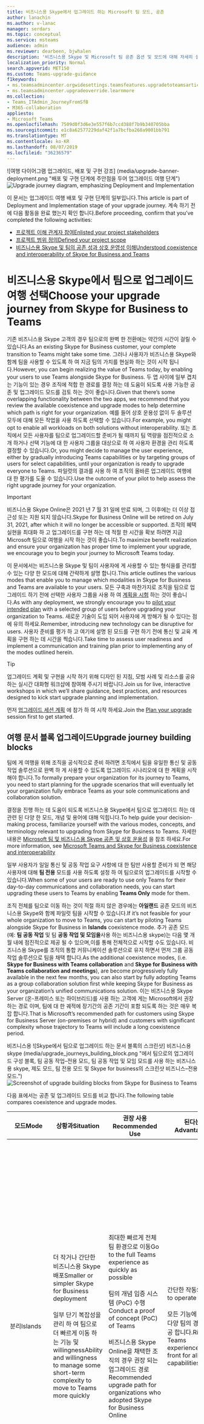 ```yaml
---
title: 비즈니스용 Skype에서 업그레이드 하는 Microsoft 팀 모드, 공존
author: lanachin
ms.author: v-lanac
manager: serdars
ms.topic: conceptual
ms.service: msteams
audience: admin
ms.reviewer: dearbeen, bjwhalen
description: '비즈니스용 Skype 및 Microsoft 팀 공존 옵션 및 모드에 대해 자세히 설명 하 고 여행를 비즈니스용 Skype에서 팀으로 업그레이드 합니다 (예: 시나리오).'
localization_priority: Normal
search.appverid: MET150
ms.custom: Teams-upgrade-guidance
f1keywords:
- ms.teamsadmincenter.orgwidesettings.teamsfeatures.upgradetoteamsarticle
- ms.teamsadmincenter.upgradeoverride.learnmore
ms.collection:
- Teams_ITAdmin_JourneyFromSfB
- M365-collaboration
appliesto:
- Microsoft Teams
ms.openlocfilehash: 7509d0f3d6e3e557f6b7ccd388f7b9b340705bba
ms.sourcegitcommit: e1c8a62577229daf42f1a7bcfba268a9001bb791
ms.translationtype: MT
ms.contentlocale: ko-KR
ms.lasthandoff: 08/07/2019
ms.locfileid: "36236579"
---
```

<span data-ttu-id="8787c-103">![여행 다이어그램 업그레이드, 배포 및 구현 강조] (media/upgrade-banner-deployment.png "배포 및 구현 단계에 주안점을 두어 업그레이드 여행 단계")</span><span class="sxs-lookup"><span data-stu-id="8787c-103">![Upgrade journey diagram, emphasizing Deployment and Implementation](media/upgrade-banner-deployment.png "Stages of the upgrade journey, with emphasis on the Deployment and Implementation stage")</span></span>

<span data-ttu-id="8787c-104">이 문서는 업그레이드 여행 배포 및 구현 단계의 일부입니다.</span><span class="sxs-lookup"><span data-stu-id="8787c-104">This article is part of Deployment and Implementation stage of your upgrade journey.</span></span> <span data-ttu-id="8787c-105">계속 하기 전에 다음 활동을 완료 했는지 확인 합니다.</span><span class="sxs-lookup"><span data-stu-id="8787c-105">Before proceeding, confirm that you’ve completed the following activities:</span></span>

- [<span data-ttu-id="8787c-106">프로젝트 이해 관계자 참여</span><span class="sxs-lookup"><span data-stu-id="8787c-106">Enlisted your project stakeholders</span></span>](upgrade-enlist-stakeholders.md)
- [<span data-ttu-id="8787c-107">프로젝트 범위 정의</span><span class="sxs-lookup"><span data-stu-id="8787c-107">Defined your project scope</span></span>](https://aka.ms/SkypetoTeams-Scope)
- [<span data-ttu-id="8787c-108">비즈니스용 Skype 및 팀의 공존 성과 상호 운영성 이해</span><span class="sxs-lookup"><span data-stu-id="8787c-108">Understood coexistence and interoperability of Skype for Business and Teams</span></span>](https://aka.ms/SkypeToTeams-Coexist)

# <a name="choose-your-upgrade-journey-from-skype-for-business-to-teams"></a><span data-ttu-id="8787c-109">비즈니스용 Skype에서 팀으로 업그레이드 여행 선택</span><span class="sxs-lookup"><span data-stu-id="8787c-109">Choose your upgrade journey from Skype for Business to Teams</span></span>

<span data-ttu-id="8787c-110">기존 비즈니스용 Skype 고객의 경우 팀으로의 완벽 한 전환에는 약간의 시간이 걸릴 수 있습니다.</span><span class="sxs-lookup"><span data-stu-id="8787c-110">As an existing Skype for Business customer, your complete transition to Teams might take some time.</span></span> <span data-ttu-id="8787c-111">그러나 사용자가 비즈니스용 Skype와 함께 팀을 사용할 수 있도록 하 여 지금 팀의 가치를 현실화 하는 것이 시작 됩니다.</span><span class="sxs-lookup"><span data-stu-id="8787c-111">However, you can begin realizing the value of Teams today, by enabling your users to use Teams alongside Skype for Business.</span></span> <span data-ttu-id="8787c-112">두 앱 사이에 일부 겹치는 기능이 있는 경우 조직에 적합 한 경로를 결정 하는 데 도움이 되도록 사용 가능한 공존 및 업그레이드 모드를 검토 하는 것이 좋습니다.</span><span class="sxs-lookup"><span data-stu-id="8787c-112">Given that there’s some overlapping functionality between the two apps, we recommend that you review the available coexistence and upgrade modes to help determine which path is right for your organization.</span></span> <span data-ttu-id="8787c-113">예를 들어 상호 운용성 없이 두 솔루션 모두에 대해 모든 작업을 사용 하도록 선택할 수 있습니다.</span><span class="sxs-lookup"><span data-stu-id="8787c-113">For example, you might opt to enable all workloads on both solutions without interoperability.</span></span> <span data-ttu-id="8787c-114">또는 조직에서 모든 사용자를 팀으로 업그레이드할 준비가 될 때까지 팀 역량을 점진적으로 소개 하거나 선택 기능에 대 한 사용자 그룹을 대상으로 하 여 사용자 환경을 관리 하도록 결정할 수 있습니다.</span><span class="sxs-lookup"><span data-stu-id="8787c-114">Or, you might decide to manage the user experience, either by gradually introducing Teams capabilities or by targeting groups of users for select capabilities, until your organization is ready to upgrade everyone to Teams.</span></span> <span data-ttu-id="8787c-115">파일럿의 결과를 사용 하 여 조직의 올바른 업그레이드 여행에 대 한 평가를 도울 수 있습니다.</span><span class="sxs-lookup"><span data-stu-id="8787c-115">Use the outcome of your pilot to help assess the right upgrade journey for your organization.</span></span>

> [!IMPORTANT]
> <span data-ttu-id="8787c-116">비즈니스용 Skype Online은 2021 년 7 월 31 일에 만료 되며, 그 이후에는 더 이상 접근성 또는 지원 되지 않습니다.</span><span class="sxs-lookup"><span data-stu-id="8787c-116">Skype for Business Online will be retired on July 31, 2021, after which it will no longer be accessible or supported.</span></span> <span data-ttu-id="8787c-117">조직의 혜택 실현을 최대화 하 고 업그레이드를 구현 하는 데 적절 한 시간을 확보 하려면 지금 Microsoft 팀으로 여행을 시작 하는 것이 좋습니다.</span><span class="sxs-lookup"><span data-stu-id="8787c-117">To maximize benefit realization and ensure your organization has proper time to implement your upgrade, we encourage you to begin your journey to Microsoft Teams today.</span></span>

<span data-ttu-id="8787c-118">이 문서에서는 비즈니스용 Skype 및 팀이 사용자에 게 사용할 수 있는 형식을를 관리할 수 있는 다양 한 모드에 대해 간략하게 설명 합니다.</span><span class="sxs-lookup"><span data-stu-id="8787c-118">This article outlines the various modes that enable you to manage which modalities in Skype for Business and Teams are available to your users.</span></span> <span data-ttu-id="8787c-119">모든 구축과 마찬가지로 조직을 팀으로 업그레이드 하기 전에 선택한 사용자 그룹을 사용 하 여 [계획을 시험](pilot-essentials.md) 하는 것이 좋습니다.</span><span class="sxs-lookup"><span data-stu-id="8787c-119">As with any deployment, we strongly encourage you to [pilot your intended plan](pilot-essentials.md) with a selected group of users before upgrading your organization to Teams.</span></span> <span data-ttu-id="8787c-120">새로운 기술이 도입 되어 사용자에 게 방해가 될 수 있다는 점에 유의 하세요.</span><span class="sxs-lookup"><span data-stu-id="8787c-120">Remember, introducing new technology can be disruptive for users.</span></span> <span data-ttu-id="8787c-121">사용자 준비를 평가 하 고 여기에 설명 된 모드를 구현 하기 전에 통신 및 교육 계획을 구현 하는 데 시간을 찍습니다.</span><span class="sxs-lookup"><span data-stu-id="8787c-121">Take time to assess user readiness and implement a communication and training plan prior to implementing any of the modes outlined herein.</span></span>

> [!TIP]
> <span data-ttu-id="8787c-122">업그레이드 계획 및 구현을 시작 하기 위해 디자인 된 지침, 모범 사례 및 리소스를 공유 하는 실시간 대화형 워크샵에 참여해 주시기 바랍니다.</span><span class="sxs-lookup"><span data-stu-id="8787c-122">Join us for live, interactive workshops in which we’ll share guidance, best practices, and resources designed to kick start upgrade planning and implementation.</span></span>
>
><span data-ttu-id="8787c-123">먼저 [업그레이드 세션 계획](https://aka.ms/SkypeToTeamsPlanning) 에 참가 하 여 시작 하세요.</span><span class="sxs-lookup"><span data-stu-id="8787c-123">Join the [Plan your upgrade](https://aka.ms/SkypeToTeamsPlanning) session first to get started.</span></span>


## <a name="upgrade-journey-building-blocks"></a><span data-ttu-id="8787c-124">여행 문서 블록 업그레이드</span><span class="sxs-lookup"><span data-stu-id="8787c-124">Upgrade journey building blocks</span></span>

<span data-ttu-id="8787c-125">팀에 게 여행을 위해 조직을 공식적으로 준비 하려면 조직에서 팀을 유일한 통신 및 공동 작업 솔루션으로 완벽 하 게 사용할 수 있도록 업그레이드 시나리오에 대 한 계획을 시작 해야 합니다.</span><span class="sxs-lookup"><span data-stu-id="8787c-125">To formally prepare your organization for its journey to Teams, you need to start planning for the upgrade scenarios that will eventually let your organization fully embrace Teams as your sole communications and collaboration solution.</span></span>

<span data-ttu-id="8787c-126">결정을 진행 하는 데 도움이 되도록 비즈니스용 Skype에서 팀으로 업그레이드 하는 데 관련 된 다양 한 모드, 개념 및 용어에 대해 익힙니다.</span><span class="sxs-lookup"><span data-stu-id="8787c-126">To help guide your decision-making process, familiarize yourself with the various modes, concepts, and terminology relevant to upgrading from Skype for Business to Teams.</span></span> <span data-ttu-id="8787c-127">자세한 내용은 [Microsoft 팀 및 비즈니스용 Skype 공존 및 상호 운용성](https://aka.ms/SkypeToTeams-Coexist) 을 참조 하세요.</span><span class="sxs-lookup"><span data-stu-id="8787c-127">For more information, see [Microsoft Teams and Skype for Business coexistence and interoperability](https://aka.ms/SkypeToTeams-Coexist)</span></span>

<span data-ttu-id="8787c-128">일부 사용자가 일일 통신 및 공동 작업 요구 사항에 대 한 팀만 사용할 준비가 되 면 해당 사용자에 대해 **팀 전용** 모드를 사용 하도록 설정 하 여 팀으로의 업그레이드를 시작할 수 있습니다.</span><span class="sxs-lookup"><span data-stu-id="8787c-128">When some of your users are ready to use only Teams for their day-to-day communications and collaboration needs, you can start upgrading these users to Teams by enabling **Teams Only** mode for them.</span></span>

<span data-ttu-id="8787c-129">조직 전체를 팀으로 이동 하는 것이 적절 하지 않은 경우에는 **아일랜드** 공존 모드의 비즈니스용 Skype와 함께 파일럿 팀을 시작할 수 있습니다.</span><span class="sxs-lookup"><span data-stu-id="8787c-129">If it’s not feasible for your whole organization to move to Teams, you can start by piloting Teams alongside Skype for Business in **Islands** coexistence mode.</span></span> <span data-ttu-id="8787c-130">추가 공존 모드 (예: **팀 공동 작업** 및 팀 **공동 작업 및 모임을**사용 하는 비즈니스용 skype)는 다음 몇 개월 내에 점진적으로 제공 될 수 있으며,이를 통해 전체적으로 시작할 수도 있습니다. 비즈니스용 Skype를 조직의 통합 커뮤니케이션 솔루션으로 유지 하면서 먼저 그룹 공동 작업 솔루션으로 팀을 채택 합니다.</span><span class="sxs-lookup"><span data-stu-id="8787c-130">As the additional coexistence modes, (i.e. **Skype for Business with Teams collaboration** and **Skype for Business with Teams collaboration and meetings**), are become progressively fully available in the next few months, you can also start by fully adopting Teams as a group collaboration solution first while keeping Skype for Business as your organization’s unified communications solution.</span></span> <span data-ttu-id="8787c-131">이는 비즈니스용 Skype Server (온-프레미스 또는 하이브리드)를 사용 하는 고객에 게는 Microsoft에서 권장 하는 경로 이며, 팀에 대 한 궤적에 장기간의 공존 기간이 포함 되도록 하는 것은 매우 복잡 합니다.</span><span class="sxs-lookup"><span data-stu-id="8787c-131">That is Microsoft’s recommended path for customers using Skype for Business Server (on-premises or hybrid) and customers with significant complexity whose trajectory to Teams will include a long coexistence period.</span></span>

<span data-ttu-id="8787c-132">비즈니스용 ![Skype에서 팀으로 업그레이드 하는 문서 블록의 스크린샷] 비즈니스용 skype (media/upgrade_journeys_building_block.png "에서 팀으로의 업그레이드 구성 블록, 팀 공동 작업&ndash;전용 모드, 팀 공동 작업 및 모임 모드를 사용 하는 비즈니스용 skype, 제도 모드, 팀 전용 모드 및 Skype for business의 스크린샷 비즈니스&ndash;전용 모드.")</span><span class="sxs-lookup"><span data-stu-id="8787c-132">![Screenshot of upgrade building blocks from Skype for Business to Teams](media/upgrade_journeys_building_block.png "A screenshot of upgrade building blocks from Skype for Business to Teams, consisting of Skype for Business with Teams collaboration&ndash;only mode, Skype for Business with Teams collaboration and meetings mode, Islands mode, Teams-only mode and Skype for Business&ndash;only mode.")</span></span>

<span data-ttu-id="8787c-133">다음 표에서는 공존 및 업그레이드 모드를 비교 합니다.</span><span class="sxs-lookup"><span data-stu-id="8787c-133">The following table compares coexistence and upgrade modes.</span></span>

|<span data-ttu-id="8787c-134">모드</span><span class="sxs-lookup"><span data-stu-id="8787c-134">Mode</span></span> |<span data-ttu-id="8787c-135">상황과</span><span class="sxs-lookup"><span data-stu-id="8787c-135">Situation</span></span> |<span data-ttu-id="8787c-136">권장 사용</span><span class="sxs-lookup"><span data-stu-id="8787c-136">Recommended Use</span></span> |<span data-ttu-id="8787c-137">된다는</span><span class="sxs-lookup"><span data-stu-id="8787c-137">Advantages</span></span> |<span data-ttu-id="8787c-138">특이</span><span class="sxs-lookup"><span data-stu-id="8787c-138">Caveats</span></span> |
|---|---|---|---|---|
|<span data-ttu-id="8787c-139">분리</span><span class="sxs-lookup"><span data-stu-id="8787c-139">Islands</span></span> |<span data-ttu-id="8787c-140">더 작거나 간단한 비즈니스용 Skype 배포</span><span class="sxs-lookup"><span data-stu-id="8787c-140">Smaller or simpler Skype for Business deployment</span></span><br><br><span data-ttu-id="8787c-141">일부 단기 복잡성을 관리 하 여 팀으로 더 빠르게 이동 하는 기능 및 willingness</span><span class="sxs-lookup"><span data-stu-id="8787c-141">Ability and willingness to manage some short-term complexity to move to Teams more quickly</span></span> |<span data-ttu-id="8787c-142">최대한 빠르게 전체 팀 환경으로 이동</span><span class="sxs-lookup"><span data-stu-id="8787c-142">Go to the full Teams experience as quickly as possible</span></span><br><br><span data-ttu-id="8787c-143">팀의 개념 입증 시스템 (PoC) 수행</span><span class="sxs-lookup"><span data-stu-id="8787c-143">Conduct a proof of concept (PoC) of Teams</span></span><br><br><span data-ttu-id="8787c-144">비즈니스용 Skype Online을 채택한 조직의 경우 권장 되는 업그레이드 경로</span><span class="sxs-lookup"><span data-stu-id="8787c-144">Recommended upgrade path for organizations who adopted Skype for Business Online</span></span> |<span data-ttu-id="8787c-145">간단한 작동</span><span class="sxs-lookup"><span data-stu-id="8787c-145">Simple to operate</span></span><br><br><span data-ttu-id="8787c-146">모든 기능에 대 한 다양 팀의 경험을 제공 합니다.</span><span class="sxs-lookup"><span data-stu-id="8787c-146">Richest Teams experience up-front for all capabilities</span></span> |<span data-ttu-id="8787c-147">혼란을 피하고 팀에 대 한 사용량을 줄이려면 적절 한 사용자 통신이 필요 합니다.</span><span class="sxs-lookup"><span data-stu-id="8787c-147">Requires good user communication to avoid confusion and to drive usage toward Teams</span></span><br><br><span data-ttu-id="8787c-148">종료 전략을 사용 하려면 팀 전용 단계로 업그레이드를 시작 하기 전에 사용자에 게 팀이 완전히 채택 된 것이 필요 합니다.</span><span class="sxs-lookup"><span data-stu-id="8787c-148">Exit strategy requires users to have fully adopted Teams prior to starting upgrade to Teams Only phase</span></span><br><br><span data-ttu-id="8787c-149">사용자에 대 한 interop는 아일랜드 모드에서 사용할 수 없습니다. 또한 사용자의 비즈니스용 Skype 계정이 온-프레미스 인 경우 팀의 페더레이션 없음</span><span class="sxs-lookup"><span data-stu-id="8787c-149">No interop for users in Islands mode; also no federation from Teams when the user’s Skype for Business account is homed on-premises</span></span>|
|<span data-ttu-id="8787c-150">팀 공동 작업을 통한 비즈니스용 Skype</span><span class="sxs-lookup"><span data-stu-id="8787c-150">Skype for Business with Teams collaboration</span></span> |<span data-ttu-id="8787c-151">팀에서 아직 충족 하지 않는 요구 사항이 포함 된 비즈니스용 Skype 배포 (예: 고급 규정 준수)</span><span class="sxs-lookup"><span data-stu-id="8787c-151">Skype for Business deployment with requirements that aren’t yet met by Teams (for example, advanced compliance)</span></span><br><br><span data-ttu-id="8787c-152">비즈니스용 Skype에 대 한 장기간의 필요 및/또는 약정</span><span class="sxs-lookup"><span data-stu-id="8787c-152">Long-term need for and/or commitment to Skype for Business</span></span>|<span data-ttu-id="8787c-153">그룹 공동 작업에 집중, 팀 채택을 빠르게 시작</span><span class="sxs-lookup"><span data-stu-id="8787c-153">Start Teams adoption quickly, focusing on group collaboration first</span></span><br><br><span data-ttu-id="8787c-154">현재 비즈니스용 Skype에 모든 통합 커뮤니케이션 작업량을 유지 하려는 경우</span><span class="sxs-lookup"><span data-stu-id="8787c-154">Want to keep all unified communications workloads on Skype for Business for now</span></span><br><br><span data-ttu-id="8787c-155">온-프레미스 (또는 하이브리드) 비즈니스용 Skype를 시작 하는 조직의 시작 점으로 권장 되는 사용</span><span class="sxs-lookup"><span data-stu-id="8787c-155">Recommended use as the starting point for organization starting their journey from on premises (or hybrid) Skype for Business</span></span>|<span data-ttu-id="8787c-156">팀과 비즈니스용 Skype 간의 겹치는 접근 권한 없음</span><span class="sxs-lookup"><span data-stu-id="8787c-156">No overlapping capabilities between Teams and Skype for Business</span></span><br><br><span data-ttu-id="8787c-157">인스턴트 메시지 채팅 및 모임 예약은 비즈니스용 Skype (통화에 연결)에 저장 됩니다.</span><span class="sxs-lookup"><span data-stu-id="8787c-157">Instant messaging chat and meeting scheduling will reside in Skype for Business (tied to calling)</span></span><br><br><span data-ttu-id="8787c-158">팀의 사용자와의 상호 운용성</span><span class="sxs-lookup"><span data-stu-id="8787c-158">Interoperability with users in Teams Only</span></span>|
|<span data-ttu-id="8787c-159">팀 공동 작업 및 모임이 있는 비즈니스용 Skype</span><span class="sxs-lookup"><span data-stu-id="8787c-159">Skype for Business with Teams collaboration and meetings</span></span> |<span data-ttu-id="8787c-160">팀에서 전화를 걸고 있지 않은 엔터프라이즈 음성 및 요구 사항이 많이 사용 된 비즈니스용 Skype 배포</span><span class="sxs-lookup"><span data-stu-id="8787c-160">Skype for Business deployment with significant use of enterprise voice and requirements that aren’t yet met by Teams calling</span></span><br><br><span data-ttu-id="8787c-161">비즈니스용 Skype에 대 한 장기간의 필요 및/또는 약정</span><span class="sxs-lookup"><span data-stu-id="8787c-161">Long-term need for and/or commitment to Skype for Business</span></span><br><br><span data-ttu-id="8787c-162">타사 모임 서비스를 사용 중일 수 있습니다.</span><span class="sxs-lookup"><span data-stu-id="8787c-162">Might be using a third-party meeting service</span></span>|<span data-ttu-id="8787c-163">그룹 공동 작업을 거치면 팀 채택을 빠르게 시작</span><span class="sxs-lookup"><span data-stu-id="8787c-163">Start Teams adoption quickly, going beyond group collaboration</span></span><br><br><span data-ttu-id="8787c-164">사용자의 모임 환경 개선</span><span class="sxs-lookup"><span data-stu-id="8787c-164">Improve your users’ meetings experience</span></span><br><br><span data-ttu-id="8787c-165">완전 업그레이드를 준비 하기 전에 팀 회의를 활용 하려는 구내 조직에 사용 하는 것이 좋습니다 (일반적으로 엔터프라이즈 보이스 온-프레미스로 인해 수행).</span><span class="sxs-lookup"><span data-stu-id="8787c-165">Recommended use for on premises organizations wanting to take advantage of Teams meetings prior to being ready to fully upgrade (generally due to Enterprise Voice on-premises).</span></span> |<span data-ttu-id="8787c-166">겹치는 접근 권한 없음</span><span class="sxs-lookup"><span data-stu-id="8787c-166">No overlapping capabilities</span></span><br><br><span data-ttu-id="8787c-167">팀에 대 한 상사 용 모임.</span><span class="sxs-lookup"><span data-stu-id="8787c-167">Superior meetings on Teams.</span></span> <span data-ttu-id="8787c-168">기능 로드맵, UX, 플랫폼, 품질 및 안정성</span><span class="sxs-lookup"><span data-stu-id="8787c-168">Features roadmap, UX and cross platform, quality and reliability</span></span><br><br><span data-ttu-id="8787c-169">비즈니스용 Skype와 팀 간의 "서로 다른" 환경 개선</span><span class="sxs-lookup"><span data-stu-id="8787c-169">"Better Together" experiences between Skype for Business and Teams</span></span><br><br><span data-ttu-id="8787c-170">팀의 사용자 상호 운용성만 가능 합니다.</span><span class="sxs-lookup"><span data-stu-id="8787c-170">Interoperability users in Teams Only.</span></span>|<span data-ttu-id="8787c-171">인스턴트 메시지 및 채팅은 비즈니스용 Skype (통화에 연결)에 저장 됩니다.</span><span class="sxs-lookup"><span data-stu-id="8787c-171">Instant messaging and chat will reside in Skype for Business (tied to calling)</span></span>|
|<span data-ttu-id="8787c-172">팀만</span><span class="sxs-lookup"><span data-stu-id="8787c-172">Teams Only</span></span> |<span data-ttu-id="8787c-173">팀은 모든 사용자에 게 최종적으로 최종 대상이 됩니다.</span><span class="sxs-lookup"><span data-stu-id="8787c-173">Teams Only is the final destination for all users, eventually.</span></span><br><br><span data-ttu-id="8787c-174">일부 사용자는 비즈니스용 Skype를 유지 해야 합니다.</span><span class="sxs-lookup"><span data-stu-id="8787c-174">Some users need to stay on Skype for Business</span></span><br><br><span data-ttu-id="8787c-175">비즈니스용 skype for 프레미스 사용자를 비즈니스용 skype로 유지 하면서 비즈니스용 Skype Online 사용자를 팀으로 업그레이드 하는 경우</span><span class="sxs-lookup"><span data-stu-id="8787c-175">You’re upgrading your Skype for Business Online users to Teams while keeping Skype for Business on-premises users on Skype for Business Server</span></span><br><br><span data-ttu-id="8787c-176">이미 아일랜드 모드에서 사용자를 배포 했 고 사용자 그룹에 대해 비즈니스용 Skype를 사용 중지할 준비가 되었을 수 있습니다.</span><span class="sxs-lookup"><span data-stu-id="8787c-176">You might have already deployed users in islands mode and are ready to retire Skype for Business for groups of users</span></span> |<span data-ttu-id="8787c-177">비즈니스용 Skype에서 가변 비용 줄이기 (온-프레미스 서버 작업, 아웃소싱 약정 등)</span><span class="sxs-lookup"><span data-stu-id="8787c-177">Reduce variable costs on Skype for Business (on-premises server operations, outsourcing contract, and so on)</span></span><br><br><span data-ttu-id="8787c-178">적어도 일부 사용자는 최대한 빠르게 전체 팀 환경으로 이동 하세요.</span><span class="sxs-lookup"><span data-stu-id="8787c-178">Go to the full Teams experience as quickly as possible, for at least some users</span></span>|<span data-ttu-id="8787c-179">비즈니스용 skype에 대 한 사용자와의 상호 운용성, 팀 공동 작업이 있는 비즈니스용 Skype, 팀 공동 작업 및 모임이 있는 비즈니스용 skype를 사용 하 여 사용자의 혼란을 제한 하세요.</span><span class="sxs-lookup"><span data-stu-id="8787c-179">Limits user confusion by providing only one client to work with Interoperability with users in Skype for Business Only, Skype for Business with Teams Collaboration, Skype for Business with Teams Collaboration and Meetings</span></span>|<span data-ttu-id="8787c-180">상호 운용성은 비즈니스용 Skype와 팀 간 기본 채팅 및 통화와 데스크톱 공유 및 파티 채팅 및 통화에 대 한 interop 에스컬레이션 시나리오만 지원 합니다.</span><span class="sxs-lookup"><span data-stu-id="8787c-180">Interoperability only supports basic chat and calling between Skype for Business and Teams, and interop escalation scenarios for desktop sharing and multi-party chat and calling</span></span>|
|<span data-ttu-id="8787c-181">비즈니스용 Skype 전용</span><span class="sxs-lookup"><span data-stu-id="8787c-181">Skype for Business only</span></span> |<span data-ttu-id="8787c-182">일부 사용자는 비즈니스용 Skype를 유지 해야 합니다.</span><span class="sxs-lookup"><span data-stu-id="8787c-182">Some users need to stay on Skype for Business</span></span><br><br>|<span data-ttu-id="8787c-183">사용할 하나의 클라이언트만 제공 하 여 사용자 혼동을 제한 합니다.</span><span class="sxs-lookup"><span data-stu-id="8787c-183">Limits user confusion by providing only one client to work with</span></span><br><br><span data-ttu-id="8787c-184">사용자가 초대 된 팀 모임에 계속 참가할 수 있습니다.</span><span class="sxs-lookup"><span data-stu-id="8787c-184">User can still participate in Teams meetings they are invited to</span></span>|<span data-ttu-id="8787c-185">현재 비즈니스용 Skype만 사용할 수 있는 비즈니스 요구 사항에 대 한 지속적인 달성</span><span class="sxs-lookup"><span data-stu-id="8787c-185">Continue to meet business requirements that currently can only be met by Skype for Business</span></span><br><br><span data-ttu-id="8787c-186">팀의 사용자와의 상호 운용성</span><span class="sxs-lookup"><span data-stu-id="8787c-186">Interoperability with users in Teams Only</span></span>|<span data-ttu-id="8787c-187">상호 운용성은 비즈니스용 Skype와 팀 간 기본 채팅 및 통화와 데스크톱 공유 및 파티 채팅 및 통화에 대 한 interop 에스컬레이션 시나리오만 지원 합니다.</span><span class="sxs-lookup"><span data-stu-id="8787c-187">Interoperability only supports basic chat and calling between Skype for Business and Teams, and interop escalation scenarios for desktop sharing and multi-party chat and calling</span></span>|

> [!TIP]
> <span data-ttu-id="8787c-188">비즈니스용 Skype를 사용 하는 동안 팀에서 사용 하려는 기능을 기반으로 권장 되는 업그레이드 모드를 식별 하는 데 도움이 되도록 [skype To 팀 업그레이드 마법사](https://aka.ms/SkypeToTeamsWizard)를 이용해 보세요.</span><span class="sxs-lookup"><span data-stu-id="8787c-188">To help identify the recommended upgrade mode based on the capabilities you want to enable in Teams while Skype for Business is still in use, leverage the [Skype to Teams Upgrade Wizard](https://aka.ms/SkypeToTeamsWizard).</span></span>

## <a name="upgrade-journeys"></a><span data-ttu-id="8787c-189">여행 업그레이드</span><span class="sxs-lookup"><span data-stu-id="8787c-189">Upgrade journeys</span></span>

<span data-ttu-id="8787c-190">비즈니스용 Skype (온라인 또는 온-프레미스)에서 팀으로 업그레이드 하는 데 여러 가지 접근 방법을 사용할 수 있습니다.</span><span class="sxs-lookup"><span data-stu-id="8787c-190">You can take multiple approaches to upgrading from Skype for Business, either online or on-premises, to Teams:</span></span>

- <span data-ttu-id="8787c-191">직접 업그레이드를 사용 하는 경우 먼저 평가판 및 조기 채택의 일부로 팀 \*\*\*\* 을 비즈니스용 skype와 함께 배포 하 고, 사용자를 **팀 전용** 모드로 업그레이드 하 여 비즈니스용 skype를 신속 하 게 폐기 하는 목표로 조직의 모든 사용자에 대 한 환경</span><span class="sxs-lookup"><span data-stu-id="8787c-191">In a direct upgrade journey, you first deploy Teams alongside Skype for Business in **Islands** mode as part of evaluation and early adoption, and then upgrade your users to **Teams Only** mode with the goal of quickly retiring Skype for Business from the environment for all users in the organization.</span></span> <span data-ttu-id="8787c-192">이는 사용자가 동일한 작업을 수행 하는 두 가지 도구 (채팅, 통화, 모임 예약)를 사용 하는 것이 염려 되지 않는 한 Skype Business online 고객에 게 권장 되는 여행입니다.</span><span class="sxs-lookup"><span data-stu-id="8787c-192">This is the recommended journey for Skype Business online customers, unless they are concerned their users will be confused with having two tools to conduct the same action (chat, calling, meeting scheduling).</span></span>
- <span data-ttu-id="8787c-193">점진적 업그레이드 여행에서는 통신 및 공동 작업 요구 사항에 따라 특정 사용자 그룹 ( *cohort*이 라고도 함)에 대 한 다양 한 공존 및 업그레이드 모드를 제공 합니다.</span><span class="sxs-lookup"><span data-stu-id="8787c-193">A gradual upgrade journey delivers a specific coexistence and upgrade mode to a specific group of users (also called a *cohort*), depending on their communications and collaboration requirements.</span></span> <span data-ttu-id="8787c-194">시간이 지남에 따라 전체 조직이 팀을 사용 하 여 수렴 하 고 최종적으로 비즈니스용 Skype를 교체할 수 있습니다.</span><span class="sxs-lookup"><span data-stu-id="8787c-194">Over time, the entire organization can converge into using Teams Only and eventually replace Skype for Business.</span></span> <span data-ttu-id="8787c-195">그러나 조직에 비즈니스용 Skype를 유지 해야 하는 비즈니스 이유가 있는 경우 (예: lob (기간 업무) 응용 프로그램과 통합 된 통합 커뮤니케이션 관리 API () 기반 솔루션에 대 한 종속성 등) 윤리적인 wall 솔루션 현재 비즈니스용 Skype 전용 또는 **팀**으로 업그레이드 하는 데 시간이 걸리는 복잡 한 엔터프라이즈 음성 배포만 가능 하며, 사용자는 비즈니스용 skype 사용자를 **팀 전용** 모드로 업그레이드할 수 있습니다. 사용자 채우기의 일부에 대 한 공존 모드입니다.</span><span class="sxs-lookup"><span data-stu-id="8787c-195">However, if your organization has compelling business reasons to keep Skype for Business—such as a dependency on a Unified Communications Managed API (UCMA)–based solution that integrates with line-of-business applications, or an ethical wall solution currently available for Skype for Business only, or a complex Enterprise Voice deployment that will take time to upgrade to **Teams Only**—you can upgrade a portion of users to **Teams Only** mode while retaining Skype for Business users in one of the coexistence modes for a portion of your user population.</span></span> <span data-ttu-id="8787c-196">팀 공동 작업 공존 모드를 사용 하 여 비즈니스용 Skype로 시작 하 고 사용자에 대 한 요구 사항이 충족 되는 경우 팀 전용 모드로 전환 하는 경우에는 온-프레미스 (및 하이브리드) 고객에 게 점진적으로 업그레이드를 사용 하는 것이 좋습니다 ( 팀 공동 작업 및 모임 공존 모드를 사용 하는 비즈니스용 Skype</span><span class="sxs-lookup"><span data-stu-id="8787c-196">Gradual upgrade journey is the recommended approach for on-premises (and hybrid) customers starting with Skype for Business with Teams Collaboration coexistence mode and moving from there to Teams Only mode when requirement for the users met (possibly through the Skype for Business with Teams Collaboration and Meetings coexistence mode).</span></span>

> [!IMPORTANT]
> <span data-ttu-id="8787c-197">두 유형의 업그레이드 여행에 대해 조직이 현재 비즈니스용 Skype 온-프레미스 배포 인 경우, 사용자를 **팀 전용** 모드로 업그레이드 하기 전에 비즈니스용 skype 하이브리드을 구현 하기 위해 계획을 시작 해야 합니다.</span><span class="sxs-lookup"><span data-stu-id="8787c-197">For both types of upgrade journey, if your organization is currently a Skype for Business on-premises deployment only, you need to start planning to implement Skype for Business hybrid before upgrading your users to **Teams Only** mode.</span></span> <span data-ttu-id="8787c-198">이렇게 하면 팀과 더욱 효율적으로 상호 운용 될 수 있습니다.</span><span class="sxs-lookup"><span data-stu-id="8787c-198">This will also help facilitate interoperability with Teams.</span></span>

> [!NOTE]
> <span data-ttu-id="8787c-199">**팀 전용** 모드를 사용 하려면 비즈니스용 skype online에서 cohorts에 속한 사용자를 설정 하 고 비즈니스용 skype 온-프레미스 배포와 비즈니스용 skype Online 테 넌 트 간 하이브리드 관계를 설정 하는 일이 필요 합니다. 비즈니스용 Skype와 팀 간의 상호 운용성.</span><span class="sxs-lookup"><span data-stu-id="8787c-199">**Teams Only** mode requires that the users who are part of cohorts be homed in Skype for Business Online, and a hybrid relationship between your Skype for Business on-premises deployment and your Skype for Business Online tenant is required to facilitate the interoperability between Skype for Business and Teams.</span></span> <span data-ttu-id="8787c-200">Cohorts에 속하는 사용자는 **팀 전용** 모드로 업그레이드 하기 전에 비즈니스용 Skype Online으로 이동을 완료 해야 합니다.</span><span class="sxs-lookup"><span data-stu-id="8787c-200">The move to Skype for Business Online must be completed for users who are part of the cohorts before they’re upgraded to **Teams Only** mode.</span></span> <span data-ttu-id="8787c-201">비즈니스용 skype 서버 2019 및 CU8 업데이트의 비즈니스용 Skype Server 2015는 비즈니스용 Skype Online으로 마이그레이션을 관리 하 고 사용자를 **팀 전용** 모드로 업그레이드 하 여 온-프레미스 사용자를 팀으로 업그레이드 하는 기술을 단순화할 수 있습니다. .</span><span class="sxs-lookup"><span data-stu-id="8787c-201">Skype for Business Server 2019, and Skype for Business Server 2015 with CU8 update can simplify the mechanics of upgrading on-premises users to Teams by managing the migration to Skype for Business Online and upgrading the users to **Teams Only** mode in one step.</span></span>

### <a name="direct-upgrade-journey"></a><span data-ttu-id="8787c-202">직접 업그레이드 여행</span><span class="sxs-lookup"><span data-stu-id="8787c-202">Direct upgrade journey</span></span>

<span data-ttu-id="8787c-203">다음 다이어그램에는 직접 업그레이드에 대 한 여행이 나와 있습니다.</span><span class="sxs-lookup"><span data-stu-id="8787c-203">The direct upgrade journey is illustrated in the following diagram.</span></span>

<span data-ttu-id="8787c-204">![직접 업그레이드 여행 스크린샷] (media/upgrade_journey_direct_upgrade.png "직접 업그레이드 여행에 대 한 스크린샷. 모든 사용자는 먼저 아일랜드 모드에서 팀을 사용 하 고 팀 전용 모드로 전환 하 여 전체 조직의 최종 상태를 팀으로 업그레이드 합니다.")</span><span class="sxs-lookup"><span data-stu-id="8787c-204">![A screenshot of the direct upgrade journey](media/upgrade_journey_direct_upgrade.png "A screenshot of the direct upgrade journey. All users initially use Teams in Islands mode, then transition to Teams-only mode, with the end state of the entire organization upgraded to Teams.")</span></span>

<span data-ttu-id="8787c-205">팀은 조직의 모든 사용자에 게 배포 되 고 **아일랜드** 모드에서 구성 됩니다.</span><span class="sxs-lookup"><span data-stu-id="8787c-205">Teams is deployed to all users in the organization and configured in **Islands** mode.</span></span> <span data-ttu-id="8787c-206">조직에서 팀이 모든 통신 및 공동 작업 요구를 충족 시킬 준비가 된 것으로 판단 되는 경우 사용자에 게 알리고 **팀 전용** 모드로 업그레이드 합니다.</span><span class="sxs-lookup"><span data-stu-id="8787c-206">When your organization determines that Teams is ready to fulfill all of your communications and collaboration needs, notify the users and upgrade them to **Teams Only** mode.</span></span> <span data-ttu-id="8787c-207">이 시점에서 비즈니스용 Skype는 환경에서 사용을 중지 시킬 수 있습니다.</span><span class="sxs-lookup"><span data-stu-id="8787c-207">At that point, Skype for Business can be retired from the environment.</span></span>

### <a name="gradual-upgrade-journey"></a><span data-ttu-id="8787c-208">점진적 업그레이드 여행</span><span class="sxs-lookup"><span data-stu-id="8787c-208">Gradual upgrade journey</span></span>

<span data-ttu-id="8787c-209">다음 다이어그램에서는 점진적 업그레이드 여행의 예를 보여 줍니다.</span><span class="sxs-lookup"><span data-stu-id="8787c-209">An example of a gradual upgrade journey is illustrated in the following diagram.</span></span>

<span data-ttu-id="8787c-210">![점진적 업그레이드 여행의 예를 보여 줍니다] . (media/upgrade_journey_gradual_upgrade.png "점진적 업그레이드 출장 중에는 cohorts 사용자가 먼저 아일랜드 모드에서 팀을 사용 하 여 평가를 수행한 다음 초기 채택을 위해 다양 한 업그레이드 모드를 비즈니스용 Skype와 나란히 정렬 합니다. 일부 cohorts 팀 전용 모드로 전환 되는 반면, 한 사용자 그룹은 팀 공동 작업 및 모임 모드를 사용 하는 비즈니스용 Skype에 남아 있습니다.")</span><span class="sxs-lookup"><span data-stu-id="8787c-210">![Illustrated example of the gradual upgrade journey](media/upgrade_journey_gradual_upgrade.png "In the gradual upgrade journey, cohorts of users initially use Teams in Islands mode for evaluation and then in a variety of upgrade modes for early adoption, side by side with Skype for Business. Some cohorts transition to Teams-Only mode, while one group of users stays with Skype for Business with Teams collaboration and meetings mode.")</span></span>

<span data-ttu-id="8787c-211">팀은 평가를 위해 조직에 **아일랜드** 모드로 배포 된 다음 다양 한 사용자 그룹에 대해 다양 한 공존 및 업그레이드 모드로 이동 합니다.</span><span class="sxs-lookup"><span data-stu-id="8787c-211">Teams is deployed in the organization in **Islands** mode for evaluation and then move to different coexistence and upgrade modes for different groups of users.</span></span> <span data-ttu-id="8787c-212">예를 들어 사용자 그룹은 **팀 공동 작업 및 모임** 모드를 사용 하는 비즈니스용 skype에서 사용할 수 있고, 세 번째 사용자 그룹은 팀의 \*\*\*\* **비즈니스용 skype에서 처음 사용할 수 있습니다. 공동 작업 전용** 모드입니다.</span><span class="sxs-lookup"><span data-stu-id="8787c-212">For example, a group of users can be enabled for **Islands** mode, another enabled for **Skype for Business with Teams collaboration and meetings** mode, while a third group of users might initially be enabled for **Skype for Business with Teams collaboration only** mode.</span></span>

<span data-ttu-id="8787c-213">시간이 지남에 따라, 사용자 그룹은 **팀 전용** 모드로 업그레이드 될 수 있으며, 나머지 조직은 그 다음에 나옵니다.</span><span class="sxs-lookup"><span data-stu-id="8787c-213">Over time, groups of users can be upgraded to **Teams Only** mode, followed by the rest of the organization.</span></span> <span data-ttu-id="8787c-214">결국에는 전체 조직이 비즈니스용 Skype를 사용 하지 않도록 하 고 통신 및 공동 작업을 위해 팀만 사용할 준비가 되어 있거나, 비즈니스 요구 사항에 따라 특정 그룹에 대해 비즈니스용 Skype가 보존 됨을 규정 하는 경우 조직에서 팀만 사용할 수 있습니다.</span><span class="sxs-lookup"><span data-stu-id="8787c-214">Eventually, the entire organization will be ready to retire Skype for Business and use only Teams for communications and collaboration, or—if business requirements dictate that Skype for Business be retained for a specific group—the majority of users in the organization can use Teams Only.</span></span> <br><br>
<table>
<tr><td><img src="media/audio_conferencing_image7.png" alt="An icon depicting a decision point"/> <br/><span data-ttu-id="8787c-215">판단 요점</span><span class="sxs-lookup"><span data-stu-id="8787c-215">Decision point</span></span></td><td><ul> <span data-ttu-id="8787c-216">조직의 비즈니스 요구 사항에 적합 한 업그레이드 여행</span><span class="sxs-lookup"><span data-stu-id="8787c-216">Which upgrade journey is suitable to your organization's business requirements?</span></span><br><br></ul></td></tr>
<tr><td><img src="media/audio_conferencing_image9.png" alt="An icon depicting the next step"/><br/><span data-ttu-id="8787c-217">다음 단계</span><span class="sxs-lookup"><span data-stu-id="8787c-217">Next step</span></span></td><td><ul> <span data-ttu-id="8787c-218">현재 배포 모델, 사용 사례 시나리오, 조직에 대 한 주요 고려 사항에 따라 조직에 가장 적합 한 팀에 게 여행에 대 한 정보를 알려 줍니다.</span><span class="sxs-lookup"><span data-stu-id="8787c-218">Identifying your current deployment model, use case scenarios, and key considerations for your organization will inform the journey to Teams that’s best suited to your organization.</span></span><br><br></ul></td></tr>
</table>

<table>
<tr><td><img src="media/audio_conferencing_image7.png" alt="An icon depicting a decision point"/> <br/><span data-ttu-id="8787c-219">판단 요점</span><span class="sxs-lookup"><span data-stu-id="8787c-219">Decision point</span></span></td><td><ul> <span data-ttu-id="8787c-220">조직에 적용 되는 업그레이드 시나리오는 무엇 인가요?</span><span class="sxs-lookup"><span data-stu-id="8787c-220">Which upgrade scenario is applicable to your organization?</span></span><br><br></ul></td></tr>
<tr><td><img src="media/audio_conferencing_image9.png" alt="An icon depicting the next steps"/><br/><span data-ttu-id="8787c-221">다음 단계</span><span class="sxs-lookup"><span data-stu-id="8787c-221">Next steps</span></span></td><td><ul> <span data-ttu-id="8787c-222">메시징, 모임, 통화 비즈니스 요구 사항에 따라 조직의 업그레이드 여행에 대 한 시간 표시 막대를 결정 합니다.</span><span class="sxs-lookup"><span data-stu-id="8787c-222">Decide the timeline of your organization's upgrade journey based on messaging, meetings, and calling business requirements.</span></span><br><br> <span data-ttu-id="8787c-223">업그레이드 여행을 완료 하는 데 필요한 추가 작업을 결정 합니다.</span><span class="sxs-lookup"><span data-stu-id="8787c-223">Decide the required additional work to complete your upgrade journey.</span></span><br><br></ul></td></tr>
</table>

<span data-ttu-id="8787c-224">조직에 가장 적합 한 업그레이드 여행을 선택한 후 [팀으로 업그레이드를 수행](https://aka.ms/SkypeToTeams-Upgrade)합니다.</span><span class="sxs-lookup"><span data-stu-id="8787c-224">After you’ve chosen the best upgrade journey for your organization, [perform your upgrade to Teams](https://aka.ms/SkypeToTeams-Upgrade).</span></span>
